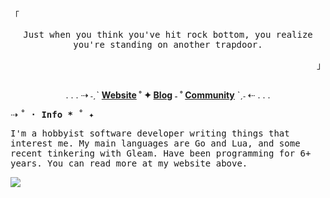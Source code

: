 ##

<!--<img src="https://safe.kashima.moe/geajomx5q8m3.jpg">-->

<p align='left'><samp>「</samp></p>
<p align='center'><samp>Just when you think you've hit rock bottom, you realize you're standing on another trapdoor.<samp></p>
<p align='right'><samp>」</samp></p>

##

<div align="center">
  <p>
    . . . ⇢ ˗ˏˋ
    <strong>
    <a href='https://sammy.is-a.dev'>Website</a> ˚ ✦
    <a href='https://sammy.is-a.dev/blog'>Blog</a> ˗ ˚
    <a href='https://discord.gg/3PDdcQz'>Community</a>
  </strong>ˋˏ˗ ⇠  . . .
  </p>
</div>

<p>⇢ <samp><strong>˚ · Info * ˚ ✦</strong></samp></p>

<samp>I'm a hobbyist software developer writing things that interest me. My main languages are Go and Lua, and some recent tinkering with Gleam.
Have been programming for 6+ years. You can read more at my website above.</samp>

![](https://komarev.com/ghpvc/?username=TorchedSammy&color=ff69b4)
